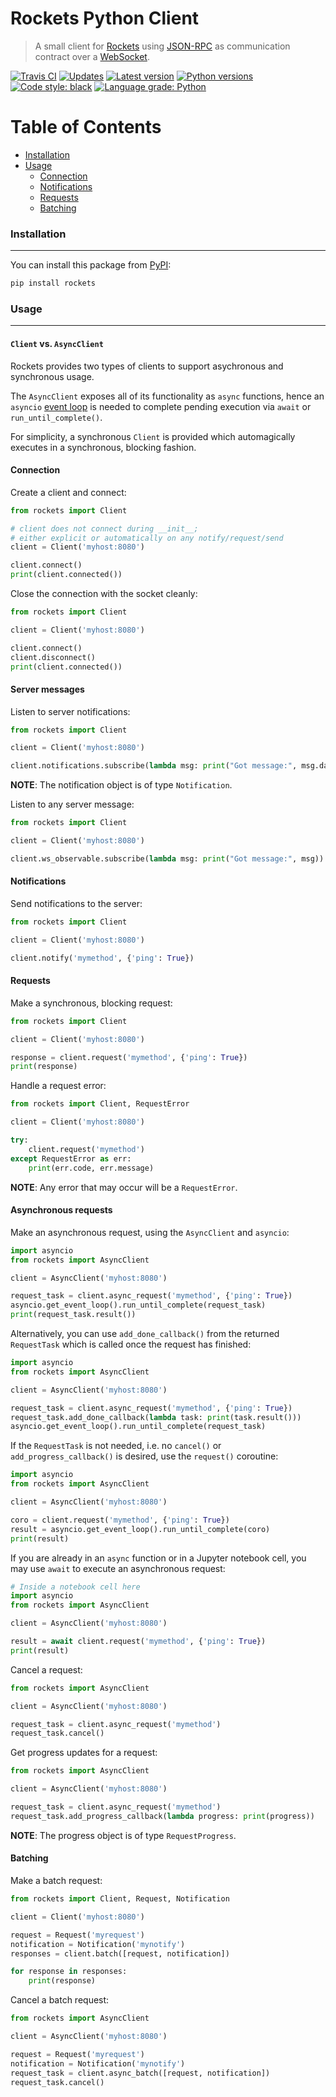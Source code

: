 # Rockets Python Client

> A small client for [Rockets](../README.md) using [JSON-RPC](https://www.jsonrpc.org) as
> communication contract over a [WebSocket](https://developer.mozilla.org/en-US/docs/Web/API/WebSocket).

[![Travis CI](https://img.shields.io/travis/BlueBrain/Rockets/master.svg?style=flat-square)](https://travis-ci.org/BlueBrain/Rockets)
[![Updates](https://pyup.io/repos/github/BlueBrain/Rockets/shield.svg)](https://pyup.io/repos/github/BlueBrain/Rockets/)
[![Latest version](https://img.shields.io/pypi/v/rockets.svg)](https://pypi.org/project/rockets/)
[![Python versions](https://img.shields.io/pypi/pyversions/rockets.svg)](https://pypi.org/project/rockets/)
[![Code style: black](https://img.shields.io/badge/code%20style-black-000000.svg)](https://github.com/ambv/black)
[![Language grade: Python](https://img.shields.io/lgtm/grade/python/g/BlueBrain/Rockets.svg?logo=lgtm&logoWidth=18)](https://lgtm.com/projects/g/BlueBrain/Rockets/context:python)


# Table of Contents

* [Installation](#installation)
* [Usage](#usage)
    * [Connection](#connection)
    * [Notifications](#notifications)
    * [Requests](#requests)
    * [Batching](#batching)


### Installation
----------------
You can install this package from [PyPI](https://pypi.org/):
```bash
pip install rockets
```

### Usage
---------

#### `Client` vs. `AsyncClient`
Rockets provides two types of clients to support asychronous and synchronous usage.

The `AsyncClient` exposes all of its functionality as `async` functions, hence an `asyncio`
[event loop](https://docs.python.org/3/library/asyncio-eventloop.html) is needed to complete pending
execution via `await` or `run_until_complete()`.

For simplicity, a synchronous `Client` is provided which automagically executes in a synchronous,
blocking fashion.

#### Connection
Create a client and connect:
```py
from rockets import Client

# client does not connect during __init__;
# either explicit or automatically on any notify/request/send
client = Client('myhost:8080')

client.connect()
print(client.connected())
```

Close the connection with the socket cleanly:
```py
from rockets import Client

client = Client('myhost:8080')

client.connect()
client.disconnect()
print(client.connected())
```


#### Server messages
Listen to server notifications:
```py
from rockets import Client

client = Client('myhost:8080')

client.notifications.subscribe(lambda msg: print("Got message:", msg.data))
```

**NOTE**: The notification object is of type `Notification`.

Listen to any server message:
```py
from rockets import Client

client = Client('myhost:8080')

client.ws_observable.subscribe(lambda msg: print("Got message:", msg))
```


#### Notifications
Send notifications to the server:
```py
from rockets import Client

client = Client('myhost:8080')

client.notify('mymethod', {'ping': True})
```


#### Requests
Make a synchronous, blocking request:
```py
from rockets import Client

client = Client('myhost:8080')

response = client.request('mymethod', {'ping': True})
print(response)
```

Handle a request error:
```py
from rockets import Client, RequestError

client = Client('myhost:8080')

try:
    client.request('mymethod')
except RequestError as err:
    print(err.code, err.message)
```

**NOTE**: Any error that may occur will be a `RequestError`.


#### Asynchronous requests
Make an asynchronous request, using the `AsyncClient` and `asyncio`:
```py
import asyncio
from rockets import AsyncClient

client = AsyncClient('myhost:8080')

request_task = client.async_request('mymethod', {'ping': True})
asyncio.get_event_loop().run_until_complete(request_task)
print(request_task.result())
```

Alternatively, you can use `add_done_callback()` from the returned `RequestTask` which is called
once the request has finished:

```py
import asyncio
from rockets import AsyncClient

client = AsyncClient('myhost:8080')

request_task = client.async_request('mymethod', {'ping': True})
request_task.add_done_callback(lambda task: print(task.result()))
asyncio.get_event_loop().run_until_complete(request_task)
```

If the `RequestTask` is not needed, i.e. no `cancel()` or `add_progress_callback()` is desired, use
the `request()` coroutine:

```py
import asyncio
from rockets import AsyncClient

client = AsyncClient('myhost:8080')

coro = client.request('mymethod', {'ping': True})
result = asyncio.get_event_loop().run_until_complete(coro)
print(result)
```

If you are already in an `async` function or in a Jupyter notebook cell, you may use `await` to
execute an asynchronous request:
```py
# Inside a notebook cell here
import asyncio
from rockets import AsyncClient

client = AsyncClient('myhost:8080')

result = await client.request('mymethod', {'ping': True})
print(result)
```

Cancel a request:
```py
from rockets import AsyncClient

client = AsyncClient('myhost:8080')

request_task = client.async_request('mymethod')
request_task.cancel()
```

Get progress updates for a request:
```py
from rockets import AsyncClient

client = AsyncClient('myhost:8080')

request_task = client.async_request('mymethod')
request_task.add_progress_callback(lambda progress: print(progress))
```

**NOTE**: The progress object is of type `RequestProgress`.

#### Batching
Make a batch request:
```py
from rockets import Client, Request, Notification

client = Client('myhost:8080')

request = Request('myrequest')
notification = Notification('mynotify')
responses = client.batch([request, notification])

for response in responses:
    print(response)
```

Cancel a batch request:
```py
from rockets import AsyncClient

client = AsyncClient('myhost:8080')

request = Request('myrequest')
notification = Notification('mynotify')
request_task = client.async_batch([request, notification])
request_task.cancel()
```
